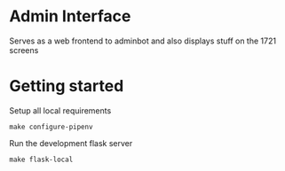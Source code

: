 # Admin Interface

Serves as a web frontend to adminbot and also displays stuff on the 1721 screens


# Getting started

Setup all local requirements

```
make configure-pipenv
```

Run the development flask server

```
make flask-local
```
